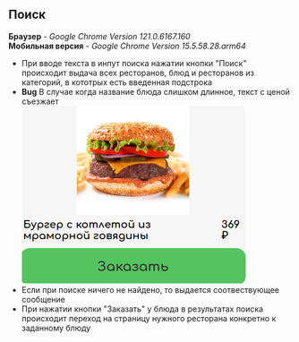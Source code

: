 ## Поиск

**Браузер** - _Google Chrome Version 121.0.6167.160_  
**Мобильная версия** - _Google Chrome Version 15.5.58.28.arm64_  

- При вводе текста в инпут поиска нажатии кнопки "Поиск" происходит выдача всех ресторанов, блюд и ресторанов из категорий, в кототрых есть введенная подстрока
- **Bug** В случае когда название блюда слишком длинное, текст с ценой съезжает  
![Цена съезжает](img/verstka.png)  
- Если при поиске ничего не найдено, то выдается соотвествующее сообщение
- При нажатии кнопки "Заказать" у блюда в результатах поиска происходит переход на страницу нужного ресторана конкретно к заданному блюду
